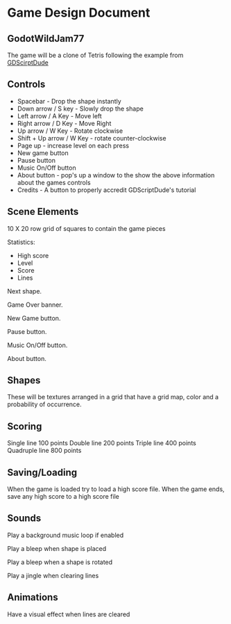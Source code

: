 # Game Design Document

## GodotWildJam77

The game will be a clone of Tetris following the example from [GDScirptDude](https://www.youtube.com/playlist?list=PLFTE4-k_Qh3tfkbsapJdRBmU0Y8gze_dl)

## Controls

* Spacebar - Drop the shape instantly
* Down arrow / S key - Slowly drop the shape
* Left arrow / A Key - Move left
* Right arrow / D Key - Move Right
* Up arrow / W Key - Rotate clockwise
* Shift + Up arrow / W Key - rotate counter-clockwise
* Page up - increase level on each press
* New game button
* Pause button
* Music On/Off button
* About button - pop's up a window to the show the above information about the games controls
* Credits - A button to properly accredit GDScriptDude's tutorial

## Scene Elements

10 X 20 row grid of squares to contain the game pieces

Statistics:
* High score
* Level
* Score
* Lines

Next shape.

Game Over banner.

New Game button.

Pause button.

Music On/Off button.

About button.

## Shapes

These will be textures arranged in a grid that have a grid map, color and a probability of occurrence.

## Scoring

Single line 100 points
Double line 200 points
Triple line 400 points
Quadruple line 800 points

## Saving/Loading

When the game is loaded try to load a high score file. When the game ends, save any high score to a high score file

## Sounds 

Play a background music loop if enabled

Play a bleep when shape is placed

Play a bleep when a shape is rotated

Play a jingle when clearing lines

## Animations

Have a visual effect when lines are cleared

